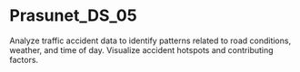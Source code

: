 # Prasunet_DS_05
Analyze traffic accident data to identify patterns related to road conditions, weather, and time of day. Visualize accident hotspots and contributing factors.
